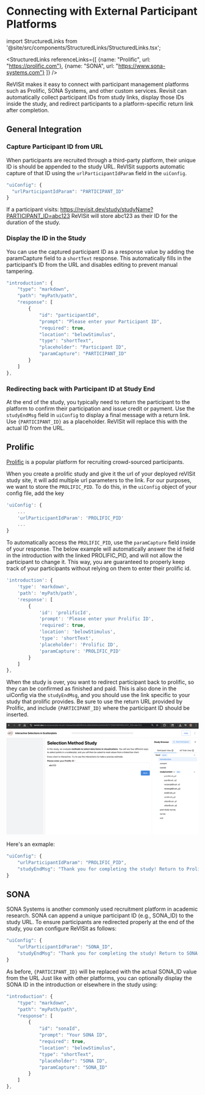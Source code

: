 # Connecting with External Participant Platforms

import StructuredLinks from '@site/src/components/StructuredLinks/StructuredLinks.tsx';

<StructuredLinks
    referenceLinks={[
        {name: "Prolific", url: "https://prolific.com"},
        {name: "SONA", url: "https://www.sona-systems.com"}
    ]}
/>

ReVISit makes it easy to connect with participant management platforms such as Prolific, SONA Systems, and other custom services. Revisit can automatically collect participant IDs from study links, display those IDs inside the study, and redirect participants to a platform-specific return link after completion.

## General Integration

### Capture Participant ID from URL

When participants are recruited through a third-party platform, their unique ID is should be appended to the study URL. ReVISit supports automatic capture of that ID using the `urlParticipantIdParam` field in the `uiConfig`.

```ts
"uiConfig": {
  "urlParticipantIdParam": "PARTICIPANT_ID"
}
```

If a participant visits: https://revisit.dev/study/studyName?PARTICIPANT_ID=abc123
ReVISit will store abc123 as their ID for the duration of the study.

### Display the ID in the Study
You can use the captured participant ID as a response value by adding the paramCapture field to a `shortText` response. This automatically fills in the participant’s ID from the URL and disables editing to prevent manual tampering.

```ts
"introduction": {
    "type": "markdown",
    "path": "myPath/path",
    "response": [
        {
            "id": "participantId",
            "prompt": "Please enter your Participant ID",
            "required": true,
            "location": "belowStimulus",
            "type": "shortText",
            "placeholder": "Participant ID",
            "paramCapture": "PARTICIPANT_ID"
        }
    ]
},
```

### Redirecting back with Participant ID at Study End
At the end of the study, you typically need to return the participant to the platform to confirm their participation and issue credit or payment. Use the `studyEndMsg` field in `uiConfig` to display a final message with a return link. Use `{PARTICIPANT_ID}` as a placeholder. ReVISit will replace this with the actual ID from the URL.

## Prolific
[Prolific](https://prolific.com) is a popular platform for recruiting crowd-sourced participants. 

When you create a prolific study and give it the url of your deployed reVISit study site, it will add multiple url parameters to the link. For our purposes, we want to store the `PROLIFIC_PID`. To do this, in the `uiConfig` object of your config file, add the key 

```ts
'uiConfig': {
    ...
    'urlParticipantIdParam': 'PROLIFIC_PID'
    ...
}
```

To automatically access the `PROLIFIC_PID`, use the `paramCapture` field inside of your response. The below example will automatically answer the id field in the introduction with the linked PROLIFIC_PID, and will not allow the participant to change it. This way, you are guaranteed to properly keep track of your participants without relying on them to enter their prolific id. 



```ts
'introduction': {
    'type': 'markdown',
    'path': 'myPath/path',
    'response': [
        {
            'id': 'prolificId',
            'prompt': 'Please enter your Prolific ID',
            'required': true,
            'location': 'belowStimulus',
            'type': 'shortText',
            'placeholder': 'Prolific ID',
            'paramCapture': 'PROLIFIC_PID'
        }
    ]
},
```

When the study is over, you want to redirect participant back to prolific, so they can be confirmed as finished and paid. This is also done in the uiConfig via the `studyEndMsg`, and you should use the link specific to your study that prolific provides. Be sure to use the return URL provided by Prolific, and include `{PARTICIPANT_ID}` where the participant ID should be inserted.

![Prolific participant ID](./img/prolific_participantID.png)

Here's an exmaple:

```ts
"uiConfig": {
    "urlParticipantIdParam": "PROLIFIC_PID",
    "studyEndMsg": "Thank you for completing the study! Return to Prolific: [Click here](https://app.prolific.com/submissions/complete?cc={STUDY_ID}?PROLIFIC_ID={PARTICIPANT_ID})"
}
```

## SONA
SONA Systems is another commonly used recruitment platform in academic research. SONA can append a unique participant ID (e.g., SONA_ID) to the study URL. To ensure participants are redirected properly at the end of the study, you can configure ReVISit as follows:

```ts
"uiConfig": {
    "urlParticipantIdParam": "SONA_ID",
    "studyEndMsg": "Thank you for completing the study! Return to SONA to receive credit: [Click here](https://study-link.com/submissions/complete?cc={STUDY_ID}&SONA_ID={PARTICIPANT_ID})"
}
```
As before, `{PARTICIPANT_ID}` will be replaced with the actual SONA_ID value from the URL
Just like with other platforms, you can optionally display the SONA ID in the introduction or elsewhere in the study using:

```ts
"introduction": {
    "type": "markdown",
    "path": "myPath/path",
    "response": [
        {
            "id": "sonaId",
            "prompt": "Your SONA ID",
            "required": true,
            "location": "belowStimulus",
            "type": "shortText",
            "placeholder": "SONA ID",
            "paramCapture": "SONA_ID"
        }
    ]
},
```